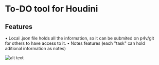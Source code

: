 # To-DO tool for Houdini

## Features
• Local .json file holds all the information, so it can be submited on p4v/git for others to have access to it.
• Notes features (each "task" can hold aditional information as notes)

![alt text](https://github.com/[username]/[reponame]/blob/[branch]/image.jpg?raw=true)
